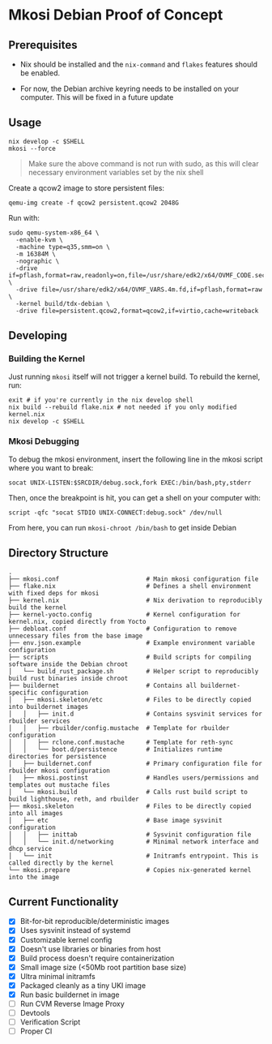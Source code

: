 Mkosi Debian Proof of Concept
=============================


Prerequisites
-------------

- Nix should be installed and the `nix-command` and `flakes` features should be enabled.

- For now, the Debian archive keyring needs to be installed on your computer. This will be fixed in a future update

Usage
-----

```shell
nix develop -c $SHELL
mkosi --force
```

> Make sure the above command is not run with sudo, as this will clear necessary environment variables set by the nix shell

Create a qcow2 image to store persistent files:

```shell
qemu-img create -f qcow2 persistent.qcow2 2048G
```

Run with:

```shell
sudo qemu-system-x86_64 \
  -enable-kvm \
  -machine type=q35,smm=on \
  -m 16384M \
  -nographic \
  -drive if=pflash,format=raw,readonly=on,file=/usr/share/edk2/x64/OVMF_CODE.secboot.4m.fd \
  -drive file=/usr/share/edk2/x64/OVMF_VARS.4m.fd,if=pflash,format=raw \
  -kernel build/tdx-debian \
  -drive file=persistent.qcow2,format=qcow2,if=virtio,cache=writeback
```

Developing
----------

<h3>Building the Kernel</h3>

Just running `mkosi` itself will not trigger a kernel build. To rebuild the kernel, run:

```shell
exit # if you're currently in the nix develop shell
nix build --rebuild flake.nix # not needed if you only modified kernel.nix
nix develop -c $SHELL
```

<h3>Mkosi Debugging</h3>

To debug the mkosi environment, insert the following line in the mkosi script where you want to break:
```shell
socat UNIX-LISTEN:$SRCDIR/debug.sock,fork EXEC:/bin/bash,pty,stderr
```

Then, once the breakpoint is hit, you can get a shell on your computer with:
```shell
script -qfc "socat STDIO UNIX-CONNECT:debug.sock" /dev/null
```

From here, you can run `mkosi-chroot /bin/bash` to get inside Debian

Directory Structure
-------------------

```
.
├── mkosi.conf                        # Main mkosi configuration file
├── flake.nix                         # Defines a shell environment with fixed deps for mkosi
├── kernel.nix                        # Nix derivation to reproducibly build the kernel
├── kernel-yocto.config               # Kernel configuration for kernel.nix, copied directly from Yocto
├── debloat.conf                      # Configuration to remove unnecessary files from the base image
├── env.json.example                  # Example environment variable configuration
├── scripts                           # Build scripts for compiling software inside the Debian chroot
│   └── build_rust_package.sh         # Helper script to reproducibly build rust binaries inside chroot
├── buildernet                        # Contains all buildernet-specific configuration
│   ├── mkosi.skeleton/etc            # Files to be directly copied into buildernet images
│   │   ├── init.d                    # Contains sysvinit services for rbuilder services
│   │   ├── rbuilder/config.mustache  # Template for rbuilder configuration
│   │   ├── rclone.conf.mustache      # Template for reth-sync
│   │   └── boot.d/persistence        # Initializes runtime directories for persistence
│   ├── buildernet.conf               # Primary configuration file for rbuilder mkosi configuration
│   ├── mkosi.postinst                # Handles users/permissions and templates out mustache files
│   └── mkosi.build                   # Calls rust build script to build lighthouse, reth, and rbuilder
├── mkosi.skeleton                    # Files to be directly copied into all images
│   ├── etc                           # Base image sysvinit configuration
│   │   ├── inittab                   # Sysvinit configuration file
│   │   └── init.d/networking         # Minimal network interface and dhcp service
│   └── init                          # Initramfs entrypoint. This is called directly by the kernel
└── mkosi.prepare                     # Copies nix-generated kernel into the image
```

Current Functionality
---------------------

- [x] Bit-for-bit reproducible/deterministic images
- [x] Uses sysvinit instead of systemd
- [x] Customizable kernel config
- [x] Doesn't use libraries or binaries from host
- [x] Build process doesn't require containerization
- [x] Small image size (<50Mb root partition base size)
- [x] Ultra minimal initramfs
- [x] Packaged cleanly as a tiny UKI image
- [x] Run basic buildernet in image
- [ ] Run CVM Reverse Image Proxy
- [ ] Devtools
- [ ] Verification Script
- [ ] Proper CI
